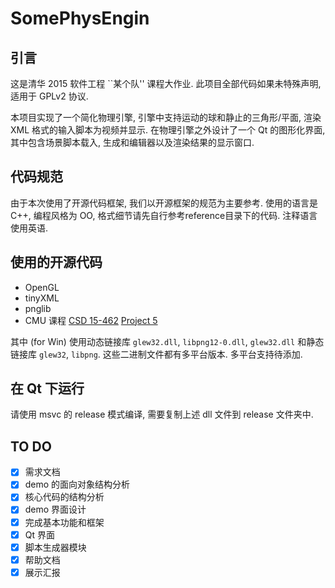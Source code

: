 # SomePhysEngin

## 引言  

这是清华 2015 软件工程 ``某个队'' 课程大作业. 
此项目全部代码如果未特殊声明, 适用于 GPLv2 协议. 

本项目实现了一个简化物理引擎, 引擎中支持运动的球和静止的三角形/平面, 
渲染 XML 格式的输入脚本为视频并显示. 在物理引擎之外设计了一个 Qt 的图形化界面, 
其中包含场景脚本载入, 生成和编辑器以及渲染结果的显示窗口.

## 代码规范

由于本次使用了开源代码框架, 我们以开源框架的规范为主要参考. 
使用的语言是 C++, 编程风格为 OO, 格式细节请先自行参考reference目录下的代码. 
注释语言使用英语. 

## 使用的开源代码
- OpenGL
- tinyXML
- pnglib
- CMU 课程 [CSD 15-462](http://www.cs.cmu.edu/afs/cs/academic/class/15462-f12/www/) 
[Project 5](http://www.cs.cmu.edu/afs/cs/academic/class/15462-f12/www/project/p5.tar.gz)

其中 (for Win) 使用动态链接库 `glew32.dll`, `libpng12-0.dll`, `glew32.dll` 
和静态链接库 `glew32`, `libpng`. 这些二进制文件都有多平台版本. 多平台支持待添加.

## 在 Qt 下运行
请使用 msvc 的 release 模式编译, 需要复制上述 dll 文件到 release 文件夹中.

TO DO
------
- [X] 需求文档
- [X] demo 的面向对象结构分析
- [X] 核心代码的结构分析
- [X] demo 界面设计
- [X] 完成基本功能和框架
- [X] Qt 界面
- [X] 脚本生成器模块
- [X] 帮助文档
- [X] 展示汇报
